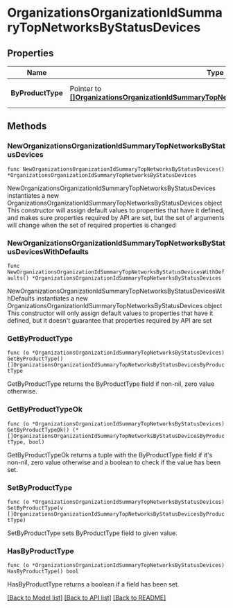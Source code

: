# OrganizationsOrganizationIdSummaryTopNetworksByStatusDevices

## Properties

Name | Type | Description | Notes
------------ | ------------- | ------------- | -------------
**ByProductType** | Pointer to [**[]OrganizationsOrganizationIdSummaryTopNetworksByStatusDevicesByProductType**](OrganizationsOrganizationIdSummaryTopNetworksByStatusDevicesByProductType.md) | URLs by product type | [optional] 

## Methods

### NewOrganizationsOrganizationIdSummaryTopNetworksByStatusDevices

`func NewOrganizationsOrganizationIdSummaryTopNetworksByStatusDevices() *OrganizationsOrganizationIdSummaryTopNetworksByStatusDevices`

NewOrganizationsOrganizationIdSummaryTopNetworksByStatusDevices instantiates a new OrganizationsOrganizationIdSummaryTopNetworksByStatusDevices object
This constructor will assign default values to properties that have it defined,
and makes sure properties required by API are set, but the set of arguments
will change when the set of required properties is changed

### NewOrganizationsOrganizationIdSummaryTopNetworksByStatusDevicesWithDefaults

`func NewOrganizationsOrganizationIdSummaryTopNetworksByStatusDevicesWithDefaults() *OrganizationsOrganizationIdSummaryTopNetworksByStatusDevices`

NewOrganizationsOrganizationIdSummaryTopNetworksByStatusDevicesWithDefaults instantiates a new OrganizationsOrganizationIdSummaryTopNetworksByStatusDevices object
This constructor will only assign default values to properties that have it defined,
but it doesn't guarantee that properties required by API are set

### GetByProductType

`func (o *OrganizationsOrganizationIdSummaryTopNetworksByStatusDevices) GetByProductType() []OrganizationsOrganizationIdSummaryTopNetworksByStatusDevicesByProductType`

GetByProductType returns the ByProductType field if non-nil, zero value otherwise.

### GetByProductTypeOk

`func (o *OrganizationsOrganizationIdSummaryTopNetworksByStatusDevices) GetByProductTypeOk() (*[]OrganizationsOrganizationIdSummaryTopNetworksByStatusDevicesByProductType, bool)`

GetByProductTypeOk returns a tuple with the ByProductType field if it's non-nil, zero value otherwise
and a boolean to check if the value has been set.

### SetByProductType

`func (o *OrganizationsOrganizationIdSummaryTopNetworksByStatusDevices) SetByProductType(v []OrganizationsOrganizationIdSummaryTopNetworksByStatusDevicesByProductType)`

SetByProductType sets ByProductType field to given value.

### HasByProductType

`func (o *OrganizationsOrganizationIdSummaryTopNetworksByStatusDevices) HasByProductType() bool`

HasByProductType returns a boolean if a field has been set.


[[Back to Model list]](../README.md#documentation-for-models) [[Back to API list]](../README.md#documentation-for-api-endpoints) [[Back to README]](../README.md)


